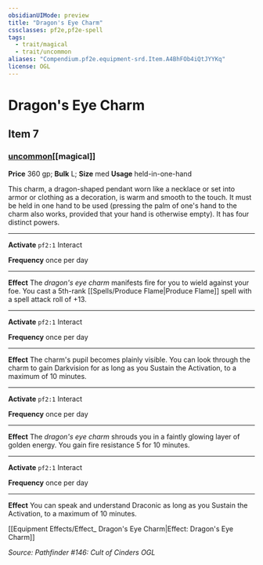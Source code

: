 ```yaml
---
obsidianUIMode: preview
title: "Dragon's Eye Charm"
cssclasses: pf2e,pf2e-spell
tags:
  - trait/magical
  - trait/uncommon
aliases: "Compendium.pf2e.equipment-srd.Item.A4BhFOb4iQtJYYKq"
license: OGL
---
```

# Dragon's Eye Charm
## Item 7
### [uncommon](uncommon "Uncommon Rarity Trait")[[magical]]


**Price** 360 gp; 
**Bulk** L; **Size** med
**Usage** held-in-one-hand

This charm, a dragon-shaped pendant worn like a necklace or set into armor or clothing as a decoration, is warm and smooth to the touch. It must be held in one hand to be used (pressing the palm of one's hand to the charm also works, provided that your hand is otherwise empty). It has four distinct powers.

* * *

**Activate** `pf2:1` Interact

**Frequency** once per day

* * *

**Effect** The _dragon's eye charm_ manifests fire for you to wield against your foe. You cast a 5th-rank [[Spells/Produce Flame|Produce Flame]] spell with a spell attack roll of +13.

* * *

**Activate** `pf2:1` Interact

**Frequency** once per day

* * *

**Effect** The charm's pupil becomes plainly visible. You can look through the charm to gain Darkvision for as long as you Sustain the Activation, to a maximum of 10 minutes.

* * *

**Activate** `pf2:1` Interact

**Frequency** once per day

* * *

**Effect** The _dragon's eye charm_ shrouds you in a faintly glowing layer of golden energy. You gain fire resistance 5 for 10 minutes.

* * *

**Activate** `pf2:1` Interact

**Frequency** once per day

* * *

**Effect** You can speak and understand Draconic as long as you Sustain the Activation, to a maximum of 10 minutes.

[[Equipment Effects/Effect_ Dragon's Eye Charm|Effect: Dragon's Eye Charm]]

*Source: Pathfinder #146: Cult of Cinders*
*OGL*
